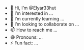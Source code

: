 - 👋 Hi, I’m @Elyar33hut
- 👀 I’m interested in ...
- 🌱 I’m currently learning ...
- 💞️ I’m looking to collaborate on ...
- 📫 How to reach me ...
- 😄 Pronouns: ...
- ⚡ Fun fact: ...

<!---
Elyar33hut/Elyar33hut is a ✨ special ✨ repository because its `README.md` (this file) appears on your GitHub profile.
You can click the Preview link to take a look at your changes.
--->
